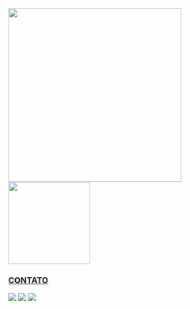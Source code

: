 

<div>
  <a href="https://github.com/vilar95">

  <div>
    <img height="350em" src="https://github-readme-stats.vercel.app/api/top-langs/?username=vilar95&layout=compact&langs_count=14&theme=github_dark"/>
  </div>
  <div>
    <img height="165em" src="https://github-readme-stats.vercel.app/api?username=vilar95&show_icons=true&theme=github_dark"/> 
  </div>
    
</div>
<h3> CONTATO </h3>  
<div>  
  <a href="https://api.whatsapp.com/send?phone=551195454705" target="_blank"><img src="https://img.shields.io/badge/WhatsApp-25D366?style=for-the-badge&logo=whatsapp&logoColor=white" target="_black"></a>
  <a href="mailto:e.vilar95@gmail.com" target="_blank"><img src="https://img.shields.io/badge/Gmail-D14836?style=for-the-badge&logo=gmail&logoColor=white" target="_black"></a>
  <a href="https://www.linkedin.com/in/eduardo-vilar95" target="_blank"><img src="https://img.shields.io/badge/LinkedIn-0077B5?style=for-the-badge&logo=linkedin&logoColor=white" target="_black"></a>
</div>

